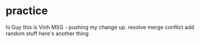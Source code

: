# practice
hi Guy this is Vinh MSG - pushing my change up.
resolve merge conflict
add random stuff
here's another thing